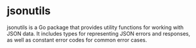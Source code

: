 # jsonutils
jsonutils is a Go package that provides utility functions for working with JSON data. It includes types for representing JSON errors and responses, as well as constant error codes for common error cases.
